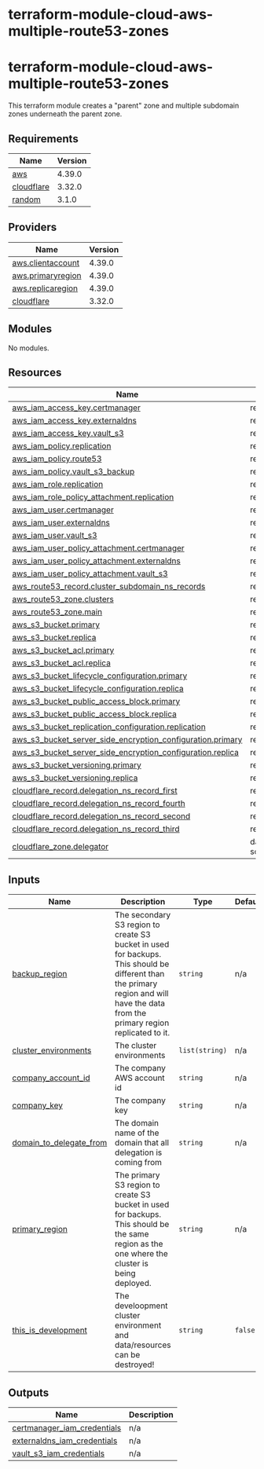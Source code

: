 # terraform-module-cloud-aws-multiple-route53-zones
<!-- BEGIN_TF_DOCS -->
# terraform-module-cloud-aws-multiple-route53-zones

This terraform module creates a "parent" zone and multiple subdomain zones underneath the parent zone.

## Requirements

| Name | Version |
|------|---------|
| <a name="requirement_aws"></a> [aws](#requirement\_aws) | 4.39.0 |
| <a name="requirement_cloudflare"></a> [cloudflare](#requirement\_cloudflare) | 3.32.0 |
| <a name="requirement_random"></a> [random](#requirement\_random) | 3.1.0 |

## Providers

| Name | Version |
|------|---------|
| <a name="provider_aws.clientaccount"></a> [aws.clientaccount](#provider\_aws.clientaccount) | 4.39.0 |
| <a name="provider_aws.primaryregion"></a> [aws.primaryregion](#provider\_aws.primaryregion) | 4.39.0 |
| <a name="provider_aws.replicaregion"></a> [aws.replicaregion](#provider\_aws.replicaregion) | 4.39.0 |
| <a name="provider_cloudflare"></a> [cloudflare](#provider\_cloudflare) | 3.32.0 |

## Modules

No modules.

## Resources

| Name | Type |
|------|------|
| [aws_iam_access_key.certmanager](https://registry.terraform.io/providers/hashicorp/aws/4.39.0/docs/resources/iam_access_key) | resource |
| [aws_iam_access_key.externaldns](https://registry.terraform.io/providers/hashicorp/aws/4.39.0/docs/resources/iam_access_key) | resource |
| [aws_iam_access_key.vault_s3](https://registry.terraform.io/providers/hashicorp/aws/4.39.0/docs/resources/iam_access_key) | resource |
| [aws_iam_policy.replication](https://registry.terraform.io/providers/hashicorp/aws/4.39.0/docs/resources/iam_policy) | resource |
| [aws_iam_policy.route53](https://registry.terraform.io/providers/hashicorp/aws/4.39.0/docs/resources/iam_policy) | resource |
| [aws_iam_policy.vault_s3_backup](https://registry.terraform.io/providers/hashicorp/aws/4.39.0/docs/resources/iam_policy) | resource |
| [aws_iam_role.replication](https://registry.terraform.io/providers/hashicorp/aws/4.39.0/docs/resources/iam_role) | resource |
| [aws_iam_role_policy_attachment.replication](https://registry.terraform.io/providers/hashicorp/aws/4.39.0/docs/resources/iam_role_policy_attachment) | resource |
| [aws_iam_user.certmanager](https://registry.terraform.io/providers/hashicorp/aws/4.39.0/docs/resources/iam_user) | resource |
| [aws_iam_user.externaldns](https://registry.terraform.io/providers/hashicorp/aws/4.39.0/docs/resources/iam_user) | resource |
| [aws_iam_user.vault_s3](https://registry.terraform.io/providers/hashicorp/aws/4.39.0/docs/resources/iam_user) | resource |
| [aws_iam_user_policy_attachment.certmanager](https://registry.terraform.io/providers/hashicorp/aws/4.39.0/docs/resources/iam_user_policy_attachment) | resource |
| [aws_iam_user_policy_attachment.externaldns](https://registry.terraform.io/providers/hashicorp/aws/4.39.0/docs/resources/iam_user_policy_attachment) | resource |
| [aws_iam_user_policy_attachment.vault_s3](https://registry.terraform.io/providers/hashicorp/aws/4.39.0/docs/resources/iam_user_policy_attachment) | resource |
| [aws_route53_record.cluster_subdomain_ns_records](https://registry.terraform.io/providers/hashicorp/aws/4.39.0/docs/resources/route53_record) | resource |
| [aws_route53_zone.clusters](https://registry.terraform.io/providers/hashicorp/aws/4.39.0/docs/resources/route53_zone) | resource |
| [aws_route53_zone.main](https://registry.terraform.io/providers/hashicorp/aws/4.39.0/docs/resources/route53_zone) | resource |
| [aws_s3_bucket.primary](https://registry.terraform.io/providers/hashicorp/aws/4.39.0/docs/resources/s3_bucket) | resource |
| [aws_s3_bucket.replica](https://registry.terraform.io/providers/hashicorp/aws/4.39.0/docs/resources/s3_bucket) | resource |
| [aws_s3_bucket_acl.primary](https://registry.terraform.io/providers/hashicorp/aws/4.39.0/docs/resources/s3_bucket_acl) | resource |
| [aws_s3_bucket_acl.replica](https://registry.terraform.io/providers/hashicorp/aws/4.39.0/docs/resources/s3_bucket_acl) | resource |
| [aws_s3_bucket_lifecycle_configuration.primary](https://registry.terraform.io/providers/hashicorp/aws/4.39.0/docs/resources/s3_bucket_lifecycle_configuration) | resource |
| [aws_s3_bucket_lifecycle_configuration.replica](https://registry.terraform.io/providers/hashicorp/aws/4.39.0/docs/resources/s3_bucket_lifecycle_configuration) | resource |
| [aws_s3_bucket_public_access_block.primary](https://registry.terraform.io/providers/hashicorp/aws/4.39.0/docs/resources/s3_bucket_public_access_block) | resource |
| [aws_s3_bucket_public_access_block.replica](https://registry.terraform.io/providers/hashicorp/aws/4.39.0/docs/resources/s3_bucket_public_access_block) | resource |
| [aws_s3_bucket_replication_configuration.replication](https://registry.terraform.io/providers/hashicorp/aws/4.39.0/docs/resources/s3_bucket_replication_configuration) | resource |
| [aws_s3_bucket_server_side_encryption_configuration.primary](https://registry.terraform.io/providers/hashicorp/aws/4.39.0/docs/resources/s3_bucket_server_side_encryption_configuration) | resource |
| [aws_s3_bucket_server_side_encryption_configuration.replica](https://registry.terraform.io/providers/hashicorp/aws/4.39.0/docs/resources/s3_bucket_server_side_encryption_configuration) | resource |
| [aws_s3_bucket_versioning.primary](https://registry.terraform.io/providers/hashicorp/aws/4.39.0/docs/resources/s3_bucket_versioning) | resource |
| [aws_s3_bucket_versioning.replica](https://registry.terraform.io/providers/hashicorp/aws/4.39.0/docs/resources/s3_bucket_versioning) | resource |
| [cloudflare_record.delegation_ns_record_first](https://registry.terraform.io/providers/cloudflare/cloudflare/3.32.0/docs/resources/record) | resource |
| [cloudflare_record.delegation_ns_record_fourth](https://registry.terraform.io/providers/cloudflare/cloudflare/3.32.0/docs/resources/record) | resource |
| [cloudflare_record.delegation_ns_record_second](https://registry.terraform.io/providers/cloudflare/cloudflare/3.32.0/docs/resources/record) | resource |
| [cloudflare_record.delegation_ns_record_third](https://registry.terraform.io/providers/cloudflare/cloudflare/3.32.0/docs/resources/record) | resource |
| [cloudflare_zone.delegator](https://registry.terraform.io/providers/cloudflare/cloudflare/3.32.0/docs/data-sources/zone) | data source |

## Inputs

| Name | Description | Type | Default | Required |
|------|-------------|------|---------|:--------:|
| <a name="input_backup_region"></a> [backup\_region](#input\_backup\_region) | The secondary S3 region to create S3 bucket in used for backups. This should be different than the primary region and will have the data from the primary region replicated to it. | `string` | n/a | yes |
| <a name="input_cluster_environments"></a> [cluster\_environments](#input\_cluster\_environments) | The cluster environments | `list(string)` | n/a | yes |
| <a name="input_company_account_id"></a> [company\_account\_id](#input\_company\_account\_id) | The company AWS account id | `string` | n/a | yes |
| <a name="input_company_key"></a> [company\_key](#input\_company\_key) | The company key | `string` | n/a | yes |
| <a name="input_domain_to_delegate_from"></a> [domain\_to\_delegate\_from](#input\_domain\_to\_delegate\_from) | The domain name of the domain that all delegation is coming from | `string` | n/a | yes |
| <a name="input_primary_region"></a> [primary\_region](#input\_primary\_region) | The primary S3 region to create S3 bucket in used for backups. This should be the same region as the one where the cluster is being deployed. | `string` | n/a | yes |
| <a name="input_this_is_development"></a> [this\_is\_development](#input\_this\_is\_development) | The develoopment cluster environment and data/resources can be destroyed! | `string` | `false` | no |

## Outputs

| Name | Description |
|------|-------------|
| <a name="output_certmanager_iam_credentials"></a> [certmanager\_iam\_credentials](#output\_certmanager\_iam\_credentials) | n/a |
| <a name="output_externaldns_iam_credentials"></a> [externaldns\_iam\_credentials](#output\_externaldns\_iam\_credentials) | n/a |
| <a name="output_vault_s3_iam_credentials"></a> [vault\_s3\_iam\_credentials](#output\_vault\_s3\_iam\_credentials) | n/a |
<!-- END_TF_DOCS -->